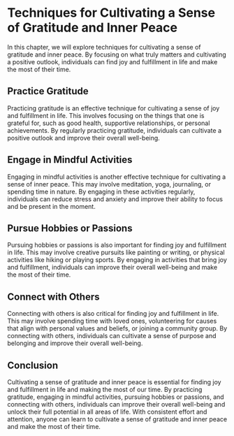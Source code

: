 Techniques for Cultivating a Sense of Gratitude and Inner Peace
===============================================================================================================

In this chapter, we will explore techniques for cultivating a sense of gratitude and inner peace. By focusing on what truly matters and cultivating a positive outlook, individuals can find joy and fulfillment in life and make the most of their time.

Practice Gratitude
------------------

Practicing gratitude is an effective technique for cultivating a sense of joy and fulfillment in life. This involves focusing on the things that one is grateful for, such as good health, supportive relationships, or personal achievements. By regularly practicing gratitude, individuals can cultivate a positive outlook and improve their overall well-being.

Engage in Mindful Activities
----------------------------

Engaging in mindful activities is another effective technique for cultivating a sense of inner peace. This may involve meditation, yoga, journaling, or spending time in nature. By engaging in these activities regularly, individuals can reduce stress and anxiety and improve their ability to focus and be present in the moment.

Pursue Hobbies or Passions
--------------------------

Pursuing hobbies or passions is also important for finding joy and fulfillment in life. This may involve creative pursuits like painting or writing, or physical activities like hiking or playing sports. By engaging in activities that bring joy and fulfillment, individuals can improve their overall well-being and make the most of their time.

Connect with Others
-------------------

Connecting with others is also critical for finding joy and fulfillment in life. This may involve spending time with loved ones, volunteering for causes that align with personal values and beliefs, or joining a community group. By connecting with others, individuals can cultivate a sense of purpose and belonging and improve their overall well-being.

Conclusion
----------

Cultivating a sense of gratitude and inner peace is essential for finding joy and fulfillment in life and making the most of our time. By practicing gratitude, engaging in mindful activities, pursuing hobbies or passions, and connecting with others, individuals can improve their overall well-being and unlock their full potential in all areas of life. With consistent effort and attention, anyone can learn to cultivate a sense of gratitude and inner peace and make the most of their time.
